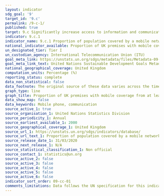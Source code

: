 ```yaml
---
layout: indicator
sdg_goal: '9'
target_id: '9.c'
permalink: /9-c-1/
published: true
target: 9.c Significantly increase access to information and communications technology and strive to provide universal and affordable access to the Internet in least developed countries by 2020
indicator: 9.c.1
indicator_name: 9.c.1 Proportion of population covered by a mobile network, by technology
national_indicator_available: Proportion of UK premises with mobile coverage from at least one mobile network by mobile network type
un_designated_tier: Tier I
un_custodian_agency: International Telecommunication Union (ITU)
goal_meta_link: https://unstats.un.org/sdgs/metadata/files/Metadata-09-0C-01.pdf
goal_meta_link_text: United Nations Sustainable Development Goals Metadata (PDF 214 KB)
national_geographical_coverage: United Kingdom
computation_units: Percentage (%)
reporting_status: complete 
data_non_statistical: false
data_footnote: The original source of these data varies across the time series. Please see the source data for full footnotes.
graph_type: line
graph_title: Proportion of UK premises with mobile coverage from at least one mobile network by mobile network type
data_show_map: false
data_keywords: Mobile phone, communication
source_active_1: true
source_organisation_1: United Nations Statistics Division
source_periodicity_1: Annual
source_earliest_available_1: 2000
source_geographical_coverage_1: United Kingdom
source_url_1: https://unstats.un.org/sdgs/indicators/database/
source_url_text_1: Proportion of population covered by a mobile network, by technology
source_release_date_1: 31/03/2020
source_next_release_1: N/A
source_statistical_classification_1: Non official
source_contact_1: statistics@un.org
source_active_2: false
source_active_3: false
source_active_4: false
source_active_5: false
source_active_6: false
indicator_sort_order: 09-cc-01
comments_limitations: Data follows the UN specification for this indicator. This indicator has not been identified in collaboration with topic experts.
---
```

